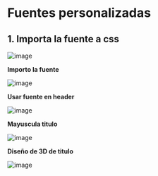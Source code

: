 # Fuentes personalizadas

## 1. Importa la fuente a css

![image](https://user-images.githubusercontent.com/31961588/184893500-d311cb7a-709c-4ab5-b314-0299776d233a.png)

**Importo la fuente**

![image](https://user-images.githubusercontent.com/31961588/184894029-42a2d92e-feef-42b9-af92-b4bdd8c73944.png)

**Usar fuente en header**

![image](https://user-images.githubusercontent.com/31961588/184894285-3b3e9f82-fada-4010-868a-49e17bc9d0c1.png)

**Mayuscula titulo**

![image](https://user-images.githubusercontent.com/31961588/184894518-a512d7c1-0236-4880-807f-e3f135c0d564.png)

**Diseño de 3D de titulo**

![image](https://user-images.githubusercontent.com/31961588/184894838-7e03a878-ede1-4465-ae67-02d793f675d1.png)

